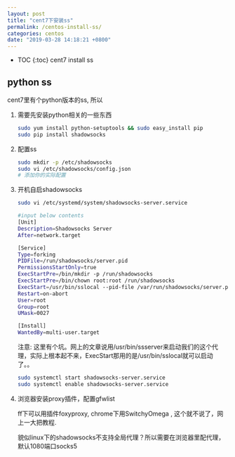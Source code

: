 ```yaml
---
layout: post
title: "cent7下安装ss"
permalink: /centos-install-ss/
categories: centos
date: "2019-03-28 14:18:21 +0800"
---
```


* TOC
{:toc}
cent7 install ss

## python ss

cent7里有个python版本的ss, 所以

1. 需要先安装python相关的一些东西

    ```bash
    sudo yum install python-setuptools && sudo easy_install pip
    sudo pip install shadowsocks
    ```

2. 配置ss

    ```bash
    sudo mkdir -p /etc/shadowsocks
    sudo vi /etc/shadowsocks/config.json
    # 添加你的实际配置
    ```

3. 开机自启shadowsocks

    ```bash
    sudo vi /etc/systemd/system/shadowsocks-server.service
    
    #input below contents
    [Unit]
    Description=Shadowsocks Server
    After=network.target
    
    [Service]
    Type=forking
    PIDFile=/run/shadowsocks/server.pid
    PermissionsStartOnly=true
    ExecStartPre=/bin/mkdir -p /run/shadowsocks
    ExecStartPre=/bin/chown root:root /run/shadowsocks
    ExecStart=/usr/bin/sslocal --pid-file /var/run/shadowsocks/server.pid -c /etc/shadowsocks/config.json -d start
    Restart=on-abort
    User=root
    Group=root
    UMask=0027
    
    [Install]
    WantedBy=multi-user.target
    ```

    注意: 这里有个坑。网上的文章说用/usr/bin/ssserver来启动我们的这个代理，实际上根本起不来，ExecStart那用的是/usr/bin/sslocal就可以启动了。。

    ```bash
    sudo systemctl start shadowsocks-server.service
    sudo systemctl enable shadowsocks-server.service
    ```
4. 浏览器安装proxy插件，配置gfwlist

    ff下可以用插件foxyproxy, chrome下用SwitchyOmega , 这个就不说了，网上一大把教程.

    貌似linux下的shadowsocks不支持全局代理？所以需要在浏览器里配代理，默认1080端口socks5